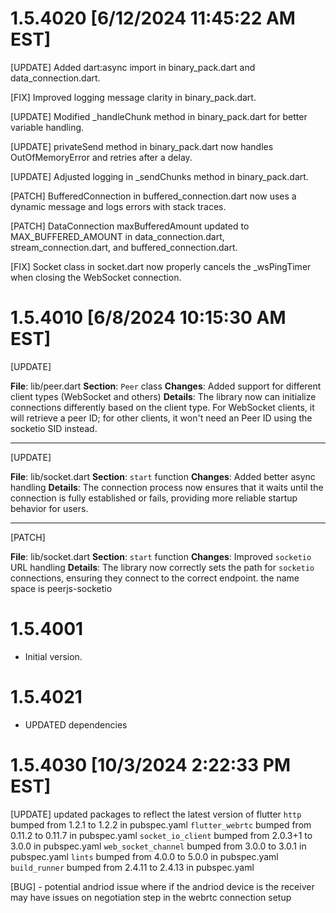# 1.5.4020 [6/12/2024 11:45:22 AM EST]

[UPDATE] Added dart:async import in binary_pack.dart and data_connection.dart.

[FIX] Improved logging message clarity in binary_pack.dart.

[UPDATE] Modified _handleChunk method in binary_pack.dart for better variable handling.

[UPDATE] privateSend method in binary_pack.dart now handles OutOfMemoryError and retries after a delay.

[UPDATE] Adjusted logging in _sendChunks method in binary_pack.dart.

[PATCH] BufferedConnection in buffered_connection.dart now uses a dynamic message and logs errors with stack traces.

[PATCH] DataConnection maxBufferedAmount updated to MAX_BUFFERED_AMOUNT in data_connection.dart, stream_connection.dart, and buffered_connection.dart.

[FIX] Socket class in socket.dart now properly cancels the _wsPingTimer when closing the WebSocket connection.

# 1.5.4010 [6/8/2024 10:15:30 AM EST]

[UPDATE]

**File**: lib/peer.dart
**Section**: `Peer` class
**Changes**: Added support for different client types (WebSocket and others)
**Details**: The library now can initialize connections differently based on the client type. For WebSocket clients, it will retrieve a peer ID; for other clients, it won't need an Peer ID using the socketio SID instead.

---


[UPDATE]

**File**: lib/socket.dart
**Section**: `start` function
**Changes**: Added better async handling
**Details**: The connection process now ensures that it waits until the connection is fully established or fails, providing more reliable startup behavior for users.

---

[PATCH]

**File**: lib/socket.dart
**Section**: `start` function
**Changes**: Improved `socketio` URL handling
**Details**: The library now correctly sets the path for `socketio` connections, ensuring they connect to the correct endpoint. the name space is peerjs-socketio



# 1.5.4001

- Initial version.

# 1.5.4021
* UPDATED dependencies


# 1.5.4030 [10/3/2024 2:22:33 PM EST]

[UPDATE] updated packages to reflect the latest version of flutter
 `http` bumped from 1.2.1 to 1.2.2 in pubspec.yaml
 `flutter_webrtc` bumped from 0.11.2 to 0.11.7 in pubspec.yaml
 `socket_io_client` bumped from 2.0.3+1 to 3.0.0 in pubspec.yaml
 `web_socket_channel` bumped from 3.0.0 to 3.0.1 in pubspec.yaml
 `lints` bumped from 4.0.0 to 5.0.0 in pubspec.yaml
 `build_runner` bumped from 2.4.11 to 2.4.13 in pubspec.yaml

[BUG] - potential andriod issue where if the andriod device is the receiver may have issues on negotiation step in the webrtc connection setup

